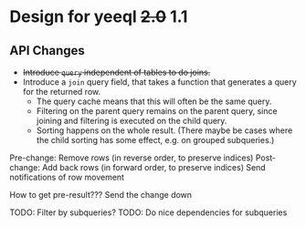 # Design for yeeql ~~2.0~~ 1.1

## API Changes

- ~~Introduce `query` independent of tables to do joins.~~
- Introduce a `join` query field, that takes a function that generates a query for the returned row.
  - The query cache means that this will often be the same query.
  - Filtering on the parent query remains on the parent query, since joining and filtering is executed on the child query.
  - Sorting happens on the whole result. (There maybe be cases where the child sorting has some effect, e.g. on grouped subqueries.)

Pre-change: Remove rows (in reverse order, to preserve indices)
Post-change: Add back rows (in forward order, to preserve indices)
Send notifications of row movement

How to get pre-result??? Send the change down

TODO: Filter by subqueries?
TODO: Do nice dependencies for subqueries
